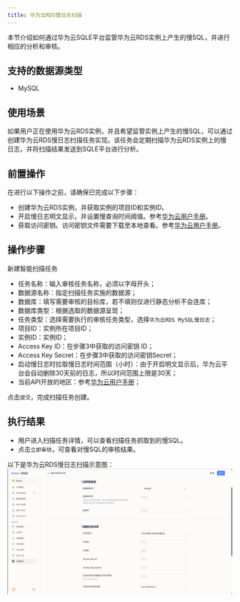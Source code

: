 ```yaml
---
title: 华为云RDS慢日志扫描
---
```



本节介绍如何通过华为云SQLE平台监管华为云RDS实例上产生的慢SQL，并进行相应的分析和审核。

## 支持的数据源类型
* MySQL

## 使用场景

如果用户正在使用华为云RDS实例，并且希望监管实例上产生的慢SQL，可以通过创建华为云RDS慢日志扫描任务实现。该任务会定期扫描华为云RDS实例上的慢日志，并将扫描结果发送到SQLE平台进行分析。

## 前置操作

在进行以下操作之前，请确保已完成以下步骤：

* 创建华为云RDS实例，并获取实例的项目ID和实例ID。
* 开启慢日志明文显示，并设置慢查询时间阈值。参考[华为云用户手册](https://support.huaweicloud.com/usermanual-rds/rds_mysql_slow_query_log.html)。
* 获取访问密钥。访问密钥文件需要下载至本地查看。参考[华为云用户手册](https://support.huaweicloud.com/usermanual-ca/zh-cn_topic_0046606340.html)。

## 操作步骤
新建智能扫描任务

* 任务名称：输入审核任务名称，必须以字母开头；
* 数据源名称：指定扫描任务实施的数据源；
* 数据库：填写需要审核的目标库，若不填则仅进行静态分析不会连库；
* 数据库类型：根据选取的数据源呈现；
* 任务类型：选择需要执行的审核任务类型，选择`华为云RDS MySQL慢日志`；
* 项目ID：实例所在项目ID；
* 实例ID：实例ID；
* Access Key ID：在步骤3中获取的访问密钥 ID；
* Access Key Secret：在步骤3中获取的访问密钥Secret；
* 启动慢日志时拉取慢日志时间范围（小时）：由于开启明文显示后，华为云平台会自动删除30天前的日志，所以时间范围上限是30天；
* 当前API开放的地区：参考[华为云用户手册](https://developer.huaweicloud.com/endpoint?RDS)；

点击`提交`，完成扫描任务创建。

## 执行结果
* 用户进入扫描任务详情，可以查看扫描任务抓取到的慢SQL。
* 点击`立即审核`，可查看对慢SQL的审核结果。

以下是华为云RDS慢日志扫描示意图：
![huaweiyunrds](./img/huaweiyunrds.png)